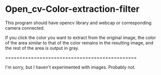# Open_cv-Color-extraction-filter

This program should have opencv library and webcap or corresponding camera connected.

If you click the color you want to extract from the original image, the color of the area similar to that of the color remains in the resulting image, and the rest of the area is output in gray.

==============================================

I'm sorry, but I haven't experimented with images. Probably not.
